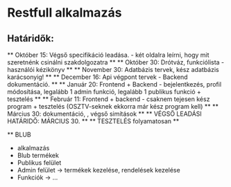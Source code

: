 # Restfull alkalmazás

## Határidők:

**	Október 15: Végső specifikáció leadása. - két oldalra leírni, hogy mit szeretnénk csinálni szakdolgozatra **
**	Október 30: Drótváz, funkciólista - használói kézikönyv **
**	November 30: Adatbázis tervek, kész adatbázis karácsonyig! **
**	December  16: Api végpont tervek - Backend dokumentáció.  **
**	Január  20: Frontend + Backend - bejelentkezés,  profil módosítása, legalább 1 admin funkció, legalább 1 publikus funkció + tesztelés **
**	Február 11: Frontend + backend - csaknem tejesen kész program + tesztelés (OSZTV-seknek ekkorra már kész program kell) **
**	Március 30: dokumentáció, , végső simítások **
**	VÉGSŐ LEADÁSI HATÁRIDŐ: MÁRCIUS 30. **
**	TESZTELÉS folyamatosan **


** BLUB
- alkalmazás
- Blub termékek
- Publikus felület
- Admin felület -> termékek kezelése, rendelések kezelése
- Funkciók -> ...
